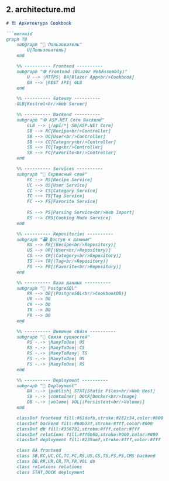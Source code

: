 
## 2. architecture.md
```markdown
# 🏗️ Архитектура Cookbook

```mermaid
graph TB
    subgraph "👤 Пользователь"
        U[Пользователь]
    end

    %% ---------- Frontend ----------
    subgraph "🌐 Frontend (Blazor WebAssembly)"
        U --> |HTTPS| BA[Blazor App<br/>Cookbook]
        BA --> |REST API| GLB
    end

    %% ---------- Gateway ----------
    GLB[Kestrel<br/>Web Server]

    %% ---------- Backend ----------
    subgraph "⚙️ ASP.NET Core Backend"
        GLB --> |/api/*| SB[ASP.NET Core]
        SB --> RC[Recipe<br/>Controller]
        SB --> UC[User<br/>Controller]
        SB --> CC[Category<br/>Controller]
        SB --> TC[Tag<br/>Controller]
        SB --> FC[Favorite<br/>Controller]
    end

    %% ---------- Services ----------
    subgraph "🔧 Сервисный слой"
        RC --> RS[Recipe Service]
        UC --> US[User Service]
        CC --> CS[Category Service]
        TC --> TS[Tag Service]
        FC --> FS[Favorite Service]
        
        RS --> PS[Parsing Service<br/>Web Import]
        RS --> CMS[Cooking Mode Service]
    end

    %% ---------- Repositories ----------
    subgraph "🗃️ Доступ к данным"
        RS --> RR[(Recipe<br/>Repository)]
        US --> UR[(User<br/>Repository)]
        CS --> CR[(Category<br/>Repository)]
        TS --> TR[(Tag<br/>Repository)]
        FS --> FR[(Favorite<br/>Repository)]
    end

    %% ---------- База данных ----------
    subgraph "🐘 PostgreSQL"
        RR --> DB[(PostgreSQL<br/>CookbookDB)]
        UR --> DB
        CR --> DB
        TR --> DB
        FR --> DB
    end

    %% ---------- Внешние связи ----------
    subgraph "🔗 Связи сущностей"
        RS -.-> |ManyToOne| US
        RS -.-> |ManyToOne| CS
        RS -.-> |ManyToMany| TS
        FS -.-> |ManyToOne| US
        FS -.-> |ManyToOne| RS
    end

    %% ---------- Deployment ----------
    subgraph "🐳 Deployment"
        BA -.-> |publish| STAT[Static Files<br/>Web Host]
        SB -.-> |container| DOCK[Docker<br/>Image]
        DB -.-> |volume| VOL[(Persistent<br/>Volume)]
    end

    classDef frontend fill:#61dafb,stroke:#282c34,color:#000
    classDef backend fill:#6db33f,stroke:#fff,color:#000
    classDef db fill:#336791,stroke:#fff,color:#fff
    classDef relations fill:#ff6b6b,stroke:#000,color:#000
    classDef deployment fill:#239aef,stroke:#fff,color:#fff

    class BA frontend
    class SB,RC,UC,CC,TC,FC,RS,US,CS,TS,FS,PS,CMS backend
    class DB,RR,UR,CR,TR,FR,VOL db
    class relations relations
    class STAT,DOCK deployment
